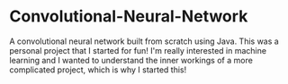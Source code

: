 # Convolutional-Neural-Network
A convolutional neural network built from scratch using Java. This was a personal project that I started for fun! I'm really interested in machine learning and I wanted to understand the inner workings of a more complicated project, which is why I started this!
